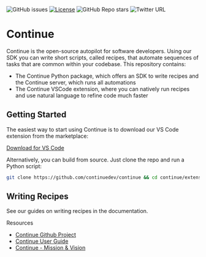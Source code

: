 ![GitHub issues](https://img.shields.io/github/issues-raw/continuedev/continue)
[![License](https://img.shields.io/badge/License-Apache_2.0-blue.svg)](https://opensource.org/licenses/Apache-2.0)
![GitHub Repo stars](https://img.shields.io/github/stars/continuedev/continue?style=social)
![Twitter URL](https://img.shields.io/twitter/url?style=social&url=https%3A%2F%2Fgithub.com%2Fcontinuedev%2Fcontinue)

# Continue

Continue is the open-source autopilot for software developers. Using our SDK you can write short scripts, called recipes, that automate sequences of tasks that are common within your codebase. This repository contains:

- The Continue Python package, which offers an SDK to write recipes and the Continue server, which runs all automations
- The Continue VSCode extension, where you can natively run recipes and use natural language to refine code much faster

## Getting Started

The easiest way to start using Continue is to download our VS Code extension from the marketplace:

[Download for VS Code](https://marketplace.visualstudio.com/items?itemName=Continue.continue)

Alternatively, you can build from source. Just clone the repo and run a Python script:

```bash
git clone https://github.com/continuedev/continue && cd continue/extension/scripts && python3 install_from_source.py
```

## Writing Recipes

See our guides on writing recipes in the documentation.

Resources

- [Continue Github Project](https://github.com/orgs/continuedev/projects/1/views/1)
- [Continue User Guide](https://www.notion.so/continue-dev/Continue-User-Guide-1c6ad99887d0474d9e42206f6c98efa4)
- [Continue - Mission & Vision](https://continue-dev.notion.site/Continue-a8e41af9801641f79d2c8565907bbd22)
